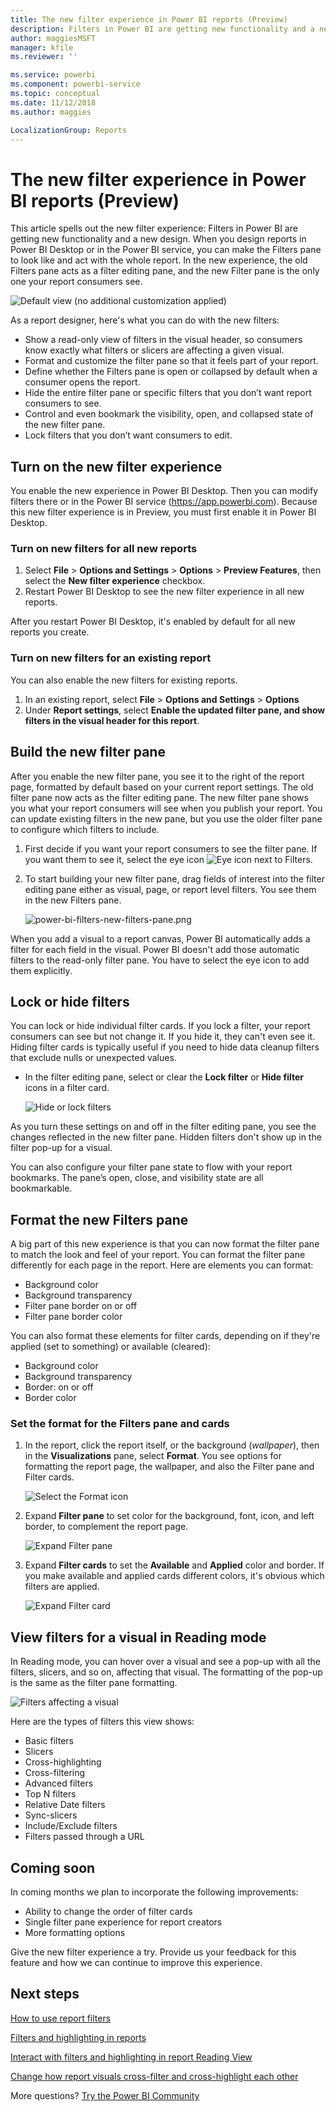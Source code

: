 ```yaml
---
title: The new filter experience in Power BI reports (Preview)
description: Filters in Power BI are getting new functionality and a new design. 
author: maggiesMSFT
manager: kfile
ms.reviewer: ''

ms.service: powerbi
ms.component: powerbi-service
ms.topic: conceptual
ms.date: 11/12/2018
ms.author: maggies

LocalizationGroup: Reports
---
```

# The new filter experience in Power BI reports (Preview)

This article spells out the new filter experience: Filters in Power BI are getting new functionality and a new design. When you design reports in Power BI Desktop or in the Power BI service, you can make the Filters pane to look like and act with the whole report. In the new experience, the old Filters pane acts as a filter editing pane, and the new Filter pane is the only one your report consumers see. 
 
![Default view (no additional customization applied)](media/power-bi-report-filter-preview/power-bi-filter-reading.png)

As a report designer, here's what you can do with the new filters:

- Show a read-only view of filters in the visual header, so consumers know exactly what filters or slicers are affecting a given visual.
- Format and customize the filter pane so that it feels part of your report.
- Define whether the Filters pane is open or collapsed by default when a consumer opens the report.
- Hide the entire filter pane or specific filters that you don’t want report consumers to see.
- Control and even bookmark the visibility, open, and collapsed state of the new filter pane.
- Lock filters that you don’t want consumers to edit.

## Turn on the new filter experience 

You enable the new experience in Power BI Desktop. Then you can modify filters there or in the Power BI service (https://app.powerbi.com). Because this new filter experience is in Preview, you must first enable it in Power BI Desktop. 

### Turn on new filters for all new reports

1. Select **File** > **Options and Settings** > **Options** > **Preview Features**, then select the **New filter experience** checkbox. 
2. Restart Power BI Desktop to see the new filter experience in all new reports.

After you restart Power BI Desktop, it's enabled by default for all new reports you create.  

### Turn on new filters for an existing report

You can also enable the new filters for existing reports.

1. In an existing report, select **File** > **Options and Settings** > **Options**
2. Under **Report settings**, select **Enable the updated filter pane, and show filters in the visual header for this report**.

## Build the new filter pane

After you enable the new filter pane, you see it to the right of the report page, formatted by default based on your current report settings. The old filter pane now acts as the filter editing pane. The new filter pane shows you what your report consumers will see when you publish your report. You can update existing filters in the new pane, but you use the older filter pane to configure which filters to include.

1. First decide if you want your report consumers to see the filter pane. If you want them to see it, select the eye icon ![Eye icon](media/power-bi-report-filter-preview/power-bi-filter-off-eye-icon.png) next to Filters.

2. To start building your new filter pane, drag fields of interest into the filter editing pane either as visual, page, or report level filters. You see them in the new Filters pane.

    ![power-bi-filters-new-filters-pane.png](media/power-bi-report-filter-preview/power-bi-filters-new-filters-pane.png)

When you add a visual to a report canvas, Power BI automatically adds a filter for each field in the visual. Power BI doesn't add those automatic filters to the read-only filter pane. You have to select the eye icon to add them explicitly.

 
## Lock or hide filters

You can lock or hide individual filter cards. If you lock a filter, your report consumers can see but not change it. If you hide it, they can't even see it. Hiding filter cards is typically useful if you need to hide data cleanup filters that exclude nulls or unexpected values. 

- In the filter editing pane, select or clear the **Lock filter** or **Hide filter** icons in a filter card.

   ![Hide or lock filters](media/power-bi-report-filter-preview/power-bi-filter-hide-lock.gif)

As you turn these settings on and off in the filter editing pane, you see the changes reflected in the new filter pane. Hidden filters don't show up in the filter pop-up for a visual.

You can also configure your filter pane state to flow with your report bookmarks. The pane’s open, close, and visibility state are all bookmarkable.
 
## Format the new Filters pane

A big part of this new experience is that you can now format the filter pane to match the look and feel of your report. You can format the filter pane differently for each page in the report. Here are elements you can format: 

- Background color
- Background transparency
- Filter pane border on or off
- Filter pane border color

You can also format these elements for filter cards, depending on if they're applied (set to something) or available (cleared): 

- Background color
- Background transparency
- Border: on or off
- Border color

### Set the format for the Filters pane and cards

1. In the report, click the report itself, or the background (*wallpaper*), then in the **Visualizations** pane, select **Format**. 
    You see options for formatting the report page, the wallpaper, and also the Filter pane and Filter cards.

    ![Select the Format icon](media/power-bi-report-filter-preview/power-bi-filter-format.png)    

1. Expand **Filter pane** to set color for the background, font, icon, and left border, to complement the report page.

    ![Expand Filter pane](media/power-bi-report-filter-preview/power-bi-filter-format-pane.png)

1. Expand **Filter cards** to set the **Available** and **Applied** color and border. If you make available and applied cards different colors, it's obvious which filters are applied. 
  
    ![Expand Filter card](media/power-bi-report-filter-preview/power-bi-filter-format-card.png)

## View filters for a visual in Reading mode

In Reading mode, you can hover over a visual and see a pop-up with all the filters, slicers, and so on, affecting that visual. The formatting of the pop-up is the same as the filter pane formatting. 

![Filters affecting a visual](media/power-bi-report-filter-preview/power-bi-filter-per-visual.png)

Here are the types of filters this view shows: 
- Basic filters
- Slicers
- Cross-highlighting 
- Cross-filtering
- Advanced filters
- Top N filters
- Relative Date filters
- Sync-slicers
- Include/Exclude filters
- Filters passed through a URL

## Coming soon

In coming months we plan to incorporate the following improvements:
- Ability to change the order of filter cards
- Single filter pane experience for report creators 
- More formatting options

Give the new filter experience a try. Provide us your feedback for this feature and how we can continue to improve this experience. 

## Next steps
[How to use report filters](consumer/end-user-report-filter.md)

[Filters and highlighting in reports](power-bi-reports-filters-and-highlighting.md)

[Interact with filters and highlighting in report Reading View](consumer/end-user-reading-view.md)

[Change how report visuals cross-filter and cross-highlight each other](consumer/end-user-interactions.md)

More questions? [Try the Power BI Community](http://community.powerbi.com/)

